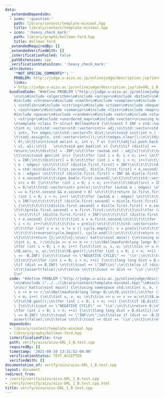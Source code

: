 ```yaml
---
data:
  _extendedDependsOn:
  - icon: ':question:'
    path: library/contest/template-minimal.hpp
    title: library/contest/template-minimal.hpp
  - icon: ':heavy_check_mark:'
    path: library/graphs/bellman-ford.hpp
    title: Bellman Ford
  _extendedRequiredBy: []
  _extendedVerifiedWith: []
  _isVerificationFailed: false
  _pathExtension: cpp
  _verificationStatusIcon: ':heavy_check_mark:'
  attributes:
    '*NOT_SPECIAL_COMMENTS*': ''
    PROBLEM: http://judge.u-aizu.ac.jp/onlinejudge/description.jsp?id=GRL_1_B
    links:
    - http://judge.u-aizu.ac.jp/onlinejudge/description.jsp?id=GRL_1_B
  bundledCode: "#define PROBLEM \"http://judge.u-aizu.ac.jp/onlinejudge/description.jsp?id=GRL_1_B\"\
    \n\n\n#include <algorithm>\n#include <array>\n#include <bitset>\n#include <cassert>\n\
    #include <chrono>\n#include <cmath>\n#include <complex>\n#include <cstdio>\n#include\
    \ <cstdlib>\n#include <cstring>\n#include <ctime>\n#include <deque>\n#include\
    \ <iostream>\n#include <iomanip>\n#include <list>\n#include <map>\n#include <numeric>\n\
    #include <queue>\n#include <random>\n#include <set>\n#include <stack>\n#include\
    \ <string>\n#include <unordered_map>\n#include <vector>\n\nusing namespace std;\n\
    \ntemplate <class T> struct BellmanFord {\n\tconst T INF = std::numeric_limits<T>::max();\n\
    \tint n; \n\tstd::vector<std::vector<int>> adj;\n\tstd::vector<std::pair<std::pair<int,\
    \ int>, T>> edges;\n\tstd::vector<T> dist;\n\n\tvoid init(int n_) {\n\t\tn = n_;\n\
    \t\tadj.assign(n, std::vector<int>());\n\t\tedges.clear();\n\t\tdist.assign(n,\
    \ 0);\n\t}\n\n\tvoid ae(int u, int v, T w) {\n\t\tadj[u].push_back(v);\n\t\tedges.push_back({{u,\
    \ v}, w});\n\t}   \n\n\tvoid gen_bad(int x) {\n\t\tif (dist[x] == -INF)\n\t\t\t\
    return;\n\t\tdist[x] = -INF;\n\t\tfor (auto& nxt : adj[x])\n\t\t\tgen_bad(nxt);\n\
    \t}\n\n\tvoid gen(int src) {\n\t\tfor (int i = 0; i < n; i++) \n\t\t\tdist[i]\
    \ = INF;\n\t\tdist[src] = 0;\n\t\tfor (int i = 0; i < n; i++)\n\t\t\tfor (auto&\
    \ e : edges) \n\t\t\t\tif (dist[e.first.first] < INF)\n\t\t\t\t\tdist[e.first.second]\
    \ = std::min(dist[e.first.second], dist[e.first.first] + e.second);\n\t\tfor (auto&\
    \ e : edges) \n\t\t\tif (dist[e.first.first] < INF && dist[e.first.second] > dist[e.first.first]\
    \ + e.second)\n\t\t\tgen_bad(e.first.second);\n\t}\n\t\n\tstd::vector<int> negative_cycle(int\
    \ src = 0) {\n\t\tfor (int i = 0; i < n; i++)\n\t\t\tdist[src] = INF;\n\t\tdist[src]\
    \ = 0;\n\t\tstd::vector<int> pre(n);\n\t\tfor (auto& e : edges) \n\t\t\tif (e.first.first\
    \ == e.first.second && e.second < 0) \n\t\t\t\treturn {e.first.first};\n\t\tfor\
    \ (int i = 0; i < n; i++) \n\t\t\tfor (auto& e : edges) \n\t\t\t\tif (dist[e.first.first]\
    \ < INF)\n\t\t\t\t\tif (dist[e.first.second] > dist[e.first.first] + e.second)\
    \ {\n\t\t\t\t\t\tdist[e.first.second] = dist[e.first.first] + e.second;\n\t\t\t\
    \t\t\tpre[e.first.second] = e.first.first;\n\t\t\t\t\t}\n\t\tfor (auto& e : edges)\
    \ \n\t\t\tif (dist[e.first.first] < INF)\n\t\t\t\tif (dist[e.first.second] > dist[e.first.first]\
    \ + e.second) {\n\t\t\t\t\tint x = e.first.second;\n\t\t\t\t\tfor (int i = 0;\
    \ i < n; i++)\n\t\t\t\t\t\tx = pre[x];\n\t\t\t\t\tstd::vector<int> cycle;\n\t\t\
    \t\t\tfor (int v = x; v != x || cycle.empty(); v = pre[v])\n\t\t\t\t\t\tcycle.push_back(v);\n\
    \t\t\t\t\treverse(cycle.begin(), cycle.end());\n\t\t\t\t\treturn cycle;\n\t\t\t\
    \t}\n\t\treturn {};\n\t}\n};\n\n// kattis\nint main() {\n\tusing namespace std;\n\
    \tint n, m, r;\n\tcin >> n >> m >> r;\n\tBellmanFord<long long> B;\n\tB.init(n);\n\
    \tfor (int i = 0; i < m; i++) {\n\t\tint u, v, w; \n\t\tcin >> u >> v >> w;\n\t\
    \tB.ae(u, v, w);\n\t}\n\tB.gen(r);\n\tfor (int i = 0; i < n; ++i) {\n\t\tif (B.dist[i]\
    \ == -B.INF) {\n\t\t\tcout << \"NEGATIVE CYCLE\" << '\\n';\n\t\t\treturn 0;\n\t\
    \t}\n\t}\n\tfor (int i = 0; i < n; ++i) {\n\t\tlong long dist = B.dist[i];\n\t\
    \tif (dist == B.INF) \n\t\t\tcout << \"INF\\n\";\n\t\telse if (dist == -B.INF)\n\
    \t\t\tassert(false);\n\t\telse \n\t\t\tcout << dist << '\\n';\n\t}\n\treturn 0;\n\
    }\n"
  code: "#define PROBLEM \"http://judge.u-aizu.ac.jp/onlinejudge/description.jsp?id=GRL_1_B\"\
    \n\n#include \"../../library/contest/template-minimal.hpp\"\n#include \"../../library/graphs/bellman-ford.hpp\"\
    \n\n// kattis\nint main() {\n\tusing namespace std;\n\tint n, m, r;\n\tcin >>\
    \ n >> m >> r;\n\tBellmanFord<long long> B;\n\tB.init(n);\n\tfor (int i = 0; i\
    \ < m; i++) {\n\t\tint u, v, w; \n\t\tcin >> u >> v >> w;\n\t\tB.ae(u, v, w);\n\
    \t}\n\tB.gen(r);\n\tfor (int i = 0; i < n; ++i) {\n\t\tif (B.dist[i] == -B.INF)\
    \ {\n\t\t\tcout << \"NEGATIVE CYCLE\" << '\\n';\n\t\t\treturn 0;\n\t\t}\n\t}\n\
    \tfor (int i = 0; i < n; ++i) {\n\t\tlong long dist = B.dist[i];\n\t\tif (dist\
    \ == B.INF) \n\t\t\tcout << \"INF\\n\";\n\t\telse if (dist == -B.INF)\n\t\t\t\
    assert(false);\n\t\telse \n\t\t\tcout << dist << '\\n';\n\t}\n\treturn 0;\n}"
  dependsOn:
  - library/contest/template-minimal.hpp
  - library/graphs/bellman-ford.hpp
  isVerificationFile: true
  path: verify/aizu/aizu-GRL_1_B.test.cpp
  requiredBy: []
  timestamp: '2021-08-16 13:31:52-04:00'
  verificationStatus: TEST_ACCEPTED
  verifiedWith: []
documentation_of: verify/aizu/aizu-GRL_1_B.test.cpp
layout: document
redirect_from:
- /verify/verify/aizu/aizu-GRL_1_B.test.cpp
- /verify/verify/aizu/aizu-GRL_1_B.test.cpp.html
title: verify/aizu/aizu-GRL_1_B.test.cpp
---
```

